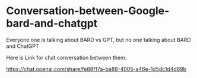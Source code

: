 # Conversation-between-Google-bard-and-chatgpt
Everyone one is talking about BARD vs GPT, but no one talking about BARD and ChatGPT

Here is Link for chat conversation between them.

https://chat.openai.com/share/fe88f17a-ba88-4005-a46e-1d5dc1d4d69b
